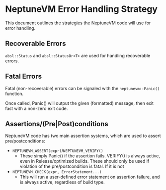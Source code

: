 # NeptuneVM Error Handling Strategy

This document outlines the strategies the NeptuneVM code will use for error handling.

## Recoverable Errors

`absl::Status` and `absl::StatusOr<T>` are used for handling recoverable errors.

## Fatal Errors

Fatal (non-recoverable) errors can be signaled with the `neptunevm::Panic()` function.

Once called, Panic() will output the given (formatted) message, then exit fast with a non-zero exit code.

## Assertions/(Pre|Post)conditions

NeptuneVM code has two main assertion systems, which are used to assert pre/postconditions:

- `NEPTUNEVM_ASSERT(expr)`/`NEPTUNEVM_VERIFY()`
    - These simply Panic() if the assertion fails. VERIFY() is always active, even in Release/optimized builds. These should only be used if violation of the pre/postcondition is fatal. If it is not
- `NEPTUNEVM_CHECK(expr, ErrorStatement...)`
    - This will run a user-defined error statement on assertion failure, and is always active, regardless of build type.
